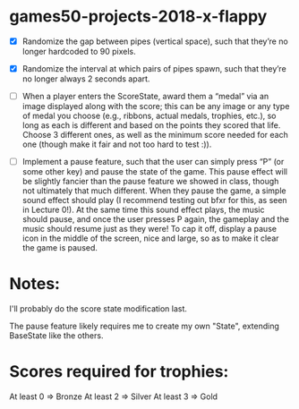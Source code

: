 # games50-projects-2018-x-flappy

- [x] Randomize the gap between pipes (vertical space), such that they’re no longer hardcoded to 90 pixels.

- [x] Randomize the interval at which pairs of pipes spawn, such that they’re no longer always 2 seconds apart.

- [ ] When a player enters the ScoreState, award them a “medal” via an image displayed along with the score; this can be any image or any type of medal you choose (e.g., ribbons, actual medals, trophies, etc.), so long as each is different and based on the points they scored that life. Choose 3 different ones, as well as the minimum score needed for each one (though make it fair and not too hard to test :)).

- [ ] Implement a pause feature, such that the user can simply press “P” (or some other key) and pause the state of the game. This pause effect will be slightly fancier than the pause feature we showed in class, though not ultimately that much different. When they pause the game, a simple sound effect should play (I recommend testing out bfxr for this, as seen in Lecture 0!). At the same time this sound effect plays, the music should pause, and once the user presses P again, the gameplay and the music should resume just as they were! To cap it off, display a pause icon in the middle of the screen, nice and large, so as to make it clear the game is paused.

# Notes:
I'll probably do the score state modification last.

The pause feature likely requires me to create my own "State", extending BaseState like the others.

# Scores required for trophies:
At least 0 => Bronze
At least 2 =>  Silver
At least 3 => Gold
